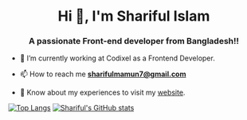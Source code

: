 <h1 align="center">Hi 👋, I'm Shariful Islam</h1>
<h3 align="center">A passionate Front-end developer from Bangladesh!!</h3>

- 🌱 I’m currently working at Codixel as a Frontend Developer.

- 📫 How to reach me **sharifulmamun7@gmail.com**

- 📄 Know about my experiences to visit my [website](https://sharifulislam.netlify.app/). 

[![Top Langs](https://github-readme-stats.vercel.app/api/top-langs/?username=shaarifulislaam&layout=compact)](https://github.com/anuraghazra/github-readme-stats)   [![Shariful's GitHub stats](https://github-readme-stats.vercel.app/api?username=shaarifulislaam)](https://github.com/shaarifulislaam/github-readme-stats)

